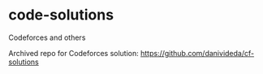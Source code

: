 # code-solutions
Codeforces and others

Archived repo for Codeforces solution: https://github.com/danivideda/cf-solutions
